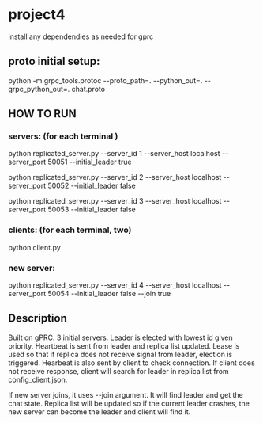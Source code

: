 # project4

install any dependendies as needed for gprc 


## proto initial setup:

python -m grpc_tools.protoc --proto_path=. --python_out=. --grpc_python_out=. chat.proto


## HOW TO RUN 


### servers: (for each terminal )

python replicated_server.py --server_id 1 --server_host localhost --server_port 50051 --initial_leader true

python replicated_server.py --server_id 2 --server_host localhost --server_port 50052 --initial_leader false

python replicated_server.py --server_id 3 --server_host localhost --server_port 50053 --initial_leader false


### clients: (for each terminal, two)

python client.py


### new server:

python replicated_server.py --server_id 4 --server_host localhost --server_port 50054 --initial_leader false --join true




## Description 

Built on gPRC. 3 initial servers. Leader is elected with lowest id given priority. Heartbeat is sent from leader and replica list updated. Lease is used so that if replica does not receive signal from leader, election is triggered. Hearbeat is also sent by client to check connection. If client does not receive response, client will search for leader in replica list from config_client.json. 

If new server joins, it uses --join argument. It will find leader and get the chat state. Replica list will be updated so if the current leader crashes, the new server can become the leader and client will find it. 